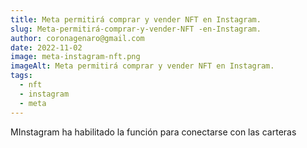 ```yaml
---
title: Meta permitirá comprar y vender NFT en Instagram.
slug: Meta-permitirá-comprar-y-vender-NFT -en-Instagram.
author: coronagenaro@gmail.com
date: 2022-11-02
image: meta-instagram-nft.png
imageAlt: Meta permitirá comprar y vender NFT en Instagram.
tags:
  - nft
  - instagram
  - meta
---
```

MInstagram ha habilitado la función para conectarse con las carteras